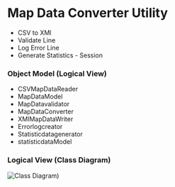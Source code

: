 # Map Data Converter Utility

- CSV to XMl
- Validate Line
- Log Error Line
- Generate Statistics - Session

### Object Model (Logical View)

- CSVMapDataReader
- MapDataModel
- MapDatavalidator
- MapDataConverter
- XMlMapDataWriter
- Errorlogcreator
- Statisticdatagenerator
- statisticdataModel

### Logical View (Class Diagram)

![Class Diagram)](https://github.com/venu-shastri/ooad-uml-knowledge/blob/master/images/Case-study-2-class-diagram.PNG)




<!--stackedit_data:
eyJoaXN0b3J5IjpbMTQxOTEyNjg1NCwtMTM4NTgwNjI2MiwtMT
A3Njg2Mjg2NiwxNDU0MjE3ODQ0XX0=
-->